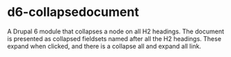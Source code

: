 d6-collapsedocument
===================

A Drupal 6 module that collapses a node on all H2 headings.  The document is presented as collapsed fieldsets named after all the H2 headings.  These expand when clicked, and there is a collapse all and expand all link.
